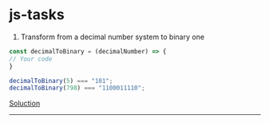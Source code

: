 # js-tasks

1. Transform from a decimal number system to binary one
```js
const decimalToBinary = (decimalNumber) => {
// Your code
}

decimalToBinary(5) === "101";
decimalToBinary(798) === "1100011110";
```
[Soluction](decimalToBinary.md)

---

